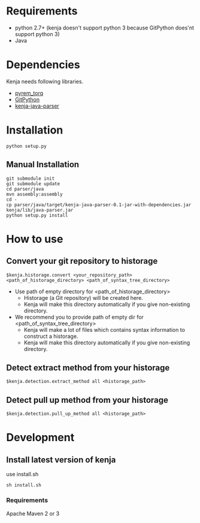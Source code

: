 # Requirements

- python 2.7+ (kenja doesn't support python 3 because GitPython does'nt support python 3)
- Java

# Dependencies
Kenja needs following libraries.

- [pyrem_torq](https://github.com/tos-kamiya/pyrem_torq)
- [GitPython](https://github.com/gitpython-developers/GitPython/)
- [kenja-java-parser](https://github.com/niyaton/kenja-java-parser/)

# Installation

```
python setup.py
```

## Manual Installation

```
git submodule init
git submodule update
cd parser/java
mvn assembly:assembly
cd -
cp parser/java/target/kenja-java-parser-0.1-jar-with-dependencies.jar kenja/lib/java-parser.jar
python setup.py install
```

# How to use

## Convert your git repository to historage
```
$kenja.historage.convert <your_repository_path> <path_of_historage_directory> <path_of_syntax_tree_directory>
```

- Use path of empty directory for \<path_of_historage_directory\>
    - Historage (a Git repository) will be created here.
    - Kenja will make this directory automatically if you give non-existing directory.
- We recommend you to provide path of empty dir for \<path_of_syntax_tree_directory\>
    - Kenja will make a lot of files which contains syntax information to construct a historage.
    - Kenja will make this directory automatically if you give non-existing directory.

## Detect extract method from your historage
```
$kenja.detection.extract_method all <historage_path>
```
## Detect pull up method from your historage
```
$kenja.detection.pull_up_method all <historage_path>
```

# Development
## Install latest version of kenja
use install.sh

```
sh install.sh
```

### Requirements
Apache Maven 2 or 3
